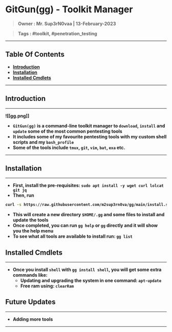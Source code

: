<h1><b>GitGun(gg) - Toolkit Manager<b></h1>

> **Owner** : Mr. Sup3rN0vaa | 13-February-2023

> **Tags** : #toolkit, #penetration_testing

---

<h2><b>Table Of Contents</b></h2>

- [**Introduction**](#introduction)
- [**Installation**](#installation)
- [**Installed Cmdlets**](#installed-cmdlets)

---

## **Introduction**

---

![[gg.png]]

- `GitGun(gg)` is a command-line toolkit manager to `download`, `install` and `update` some of the most common pentesting tools
- It includes some of my favourite pentesting tools with my custom shell scripts and my `bash_profile`
- Some of the tools include `tmux`, `git`, `vim`, `bat`, `exa` etc.

---

## **Installation**

---

- First, install the pre-requisites: `sudo apt install -y wget curl lolcat git jq`
- Then, run 

```bash
curl -s https://raw.githubusercontent.com/m2sup3rn0va/gg/main/install.sh | bash
```

- This will create a new directory `$HOME/.gg` and some files to install and update the tools
- Once completed, you can run `gg help` or `gg` directly and it will show you the help menu
- To see what all tools are available to install run: `gg list`

## **Installed Cmdlets**

---

- Once you install `shell` with `gg install shell`, you will get some extra commands like:
	- Updating and upgrading the system in one command: `apt-update`
	- Free ram using: `clearRam`

## **Future Updates**

---

- Adding more tools

---

<div style="page-break-after: always; visibility: hidden">
\pagebreak
</div>